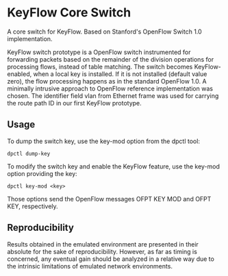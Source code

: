 KeyFlow Core Switch
===================

A core switch for KeyFlow. Based on Stanford's OpenFlow Switch 1.0 implementation.

KeyFlow switch prototype is a OpenFlow switch instrumented for forwarding packets
based on the remainder of the division operations for processing flows, instead of
table matching. The switch becomes KeyFlow-enabled, when a local key is installed.
If it is not installed (default value zero), the flow processing happens as in the
standard OpenFlow 1.0. A minimally intrusive approach to OpenFlow reference
implementation was chosen. The identifier field vlan from Ethernet frame was used
for carrying the route path ID in our first KeyFlow prototype.


Usage
-----

To dump the switch key, use the key-mod option from the dpctl tool: 

    dpctl dump-key 

To modify the switch key and enable the KeyFlow feature, use the key-mod option
providing the key:

    dpctl key-mod <key>

Those options send the OpenFlow messages OFPT KEY MOD and OFPT KEY, respectively.


Reproducibility
---------------

Results obtained in the emulated environment are presented in their absolute for the sake of reproducibility. However, as far as timing is concerned, any eventual gain should be analyzed in a relative way due to the intrinsic limitations of emulated network environments.
